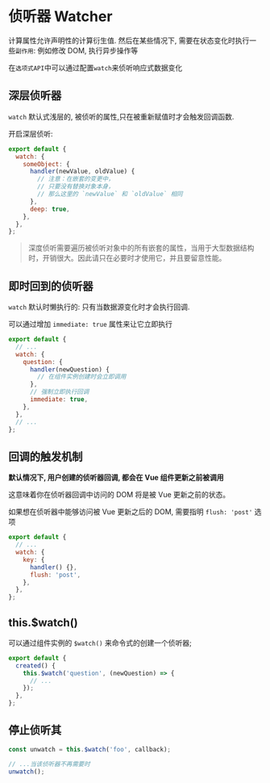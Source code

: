 # 侦听器 Watcher

计算属性允许声明性的计算衍生值. 然后在某些情况下, 需要在状态变化时执行一些`副作用`: 例如修改 DOM, 执行异步操作等

在`选项式API`中可以通过配置`watch`来侦听响应式数据变化

## 深层侦听器

`watch` 默认式浅层的, 被侦听的属性,只在被重新赋值时才会触发回调函数.

开启深层侦听:

```js
export default {
  watch: {
    someObject: {
      handler(newValue, oldValue) {
        // 注意：在嵌套的变更中，
        // 只要没有替换对象本身，
        // 那么这里的 `newValue` 和 `oldValue` 相同
      },
      deep: true,
    },
  },
};
```

> 深度侦听需要遍历被侦听对象中的所有嵌套的属性，当用于大型数据结构时，开销很大。因此请只在必要时才使用它，并且要留意性能。

## 即时回到的侦听器

`watch` 默认时懒执行的: 只有当数据源变化时才会执行回调.

可以通过增加 `immediate: true` 属性来让它立即执行

```js
export default {
  // ...
  watch: {
    question: {
      handler(newQuestion) {
        // 在组件实例创建时会立即调用
      },
      // 强制立即执行回调
      immediate: true,
    },
  },
  // ...
};
```

## 回调的触发机制

**默认情况下, 用户创建的侦听器回调, 都会在 Vue 组件更新之前被调用**

这意味着你在侦听器回调中访问的 DOM 将是被 Vue 更新之前的状态。

如果想在侦听器中能够访问被 Vue 更新之后的 DOM, 需要指明 `flush: 'post'` 选项

```js
export default {
  // ...
  watch: {
    key: {
      handler() {},
      flush: 'post',
    },
  },
};
```

## this.$watch()

可以通过组件实例的 `$watch()` 来命令式的创建一个侦听器;

```js
export default {
  created() {
    this.$watch('question', (newQuestion) => {
      // ...
    });
  },
};
```

## 停止侦听其

```js
const unwatch = this.$watch('foo', callback);

// ...当该侦听器不再需要时
unwatch();
```


